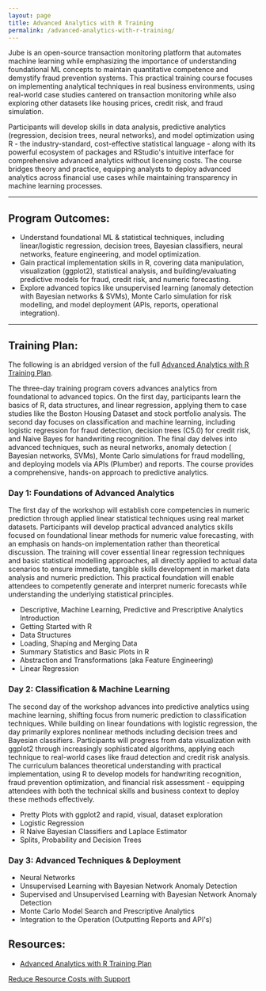 ```yaml
---
layout: page
title: Advanced Analytics with R Training
permalink: /advanced-analytics-with-r-training/
---
```


Jube is an open-source transaction monitoring platform that automates machine learning while emphasizing the importance
of understanding foundational ML concepts to maintain quantitative competence and demystify fraud prevention systems.
This practical training course focuses on implementing analytical techniques in real business environments, using
real-world case studies cantered on transaction monitoring while also exploring other datasets like housing prices,
credit risk, and fraud simulation.

Participants will develop skills in data analysis, predictive analytics (regression, decision trees, neural networks),
and model optimization using R - the industry-standard, cost-effective statistical language - along with its powerful
ecosystem of packages and RStudio's intuitive interface for comprehensive advanced analytics without licensing costs.
The course bridges theory and practice, equipping analysts to deploy advanced analytics across financial use cases while
maintaining transparency in machine learning processes.

---
## **Program Outcomes:**

* Understand foundational ML & statistical techniques, including linear/logistic regression, decision trees, Bayesian
  classifiers, neural networks, feature engineering, and model optimization.
* Gain practical implementation skills in R, covering data manipulation, visualization (ggplot2), statistical analysis,
  and building/evaluating predictive models for fraud, credit risk, and numeric forecasting.
* Explore advanced topics like unsupervised learning (anomaly detection with Bayesian networks & SVMs), Monte Carlo
  simulation for risk modelling, and model deployment (APIs, reports, operational integration).

---
## **Training Plan**:

The following is an abridged version of the
full [Advanced Analytics with R Training Plan](https://jube.io/AdvancedAnalyticsWithRTrainingPlan.pdf).

The three-day training program covers advances analytics from foundational to advanced topics. On the first day,
participants learn the basics of R, data structures, and linear regression, applying them to case studies like the
Boston Housing Dataset and stock portfolio analysis. The second day focuses on classification and machine learning,
including logistic regression for fraud detection, decision trees (C5.0) for credit risk, and Naive Bayes for
handwriting recognition. The final day delves into advanced techniques, such as neural networks, anomaly detection (
Bayesian networks, SVMs), Monte Carlo simulations for fraud modelling, and deploying models via APIs (Plumber) and
reports. The course provides a comprehensive, hands-on approach to predictive analytics.

### **Day 1: Foundations of Advanced Analytics**

The first day of the workshop will establish core competencies in numeric prediction through applied linear statistical
techniques using real market datasets. Participants will develop practical advanced analytics skills focused on
foundational linear methods for numeric value forecasting, with an emphasis on hands-on implementation rather than
theoretical discussion. The training will cover essential linear regression techniques and basic statistical modelling
approaches, all directly applied to actual data scenarios to ensure immediate, tangible skills development in market
data analysis and numeric prediction. This practical foundation will enable attendees to competently generate and
interpret numeric forecasts while understanding the underlying statistical principles.

- Descriptive, Machine Learning, Predictive and Prescriptive Analytics Introduction
- Getting Started with R
- Data Structures
- Loading, Shaping and Merging Data
- Summary Statistics and Basic Plots in R
- Abstraction and Transformations (aka Feature Engineering)
- Linear Regression

### **Day 2: Classification & Machine Learning**

The second day of the workshop advances into predictive analytics using machine learning, shifting focus from numeric
prediction to classification techniques. While building on linear foundations with logistic regression, the day
primarily explores nonlinear methods including decision trees and Bayesian classifiers. Participants will progress from
data visualization with ggplot2 through increasingly sophisticated algorithms, applying each technique to real-world
cases like fraud detection and credit risk analysis. The curriculum balances theoretical understanding with practical
implementation, using R to develop models for handwriting recognition, fraud prevention optimization, and financial risk
assessment - equipping attendees with both the technical skills and business context to deploy these methods
effectively.

- Pretty Plots with ggplot2 and rapid, visual, dataset exploration
- Logistic Regression
- R Naive Bayesian Classifiers and Laplace Estimator
- Splits, Probability and Decision Trees

### **Day 3: Advanced Techniques & Deployment**

- Neural Networks
- Unsupervised Learning with Bayesian Network Anomaly Detection
- Supervised and Unsupervised Learning with Bayesian Network Anomaly Detection
- Monte Carlo Model Search and Prescriptive Analytics
- Integration to the Operation (Outputting Reports and API's)

## **Resources:**

* [Advanced Analytics with R Training Plan](https://jube.io/AdvancedAnalyticsWithRTrainingPlan.pdf)

<div class="hero__subscribe">
  <a href="/jube-support" class="button button--primary section-button">Reduce Resource Costs with Support</a>
</div>